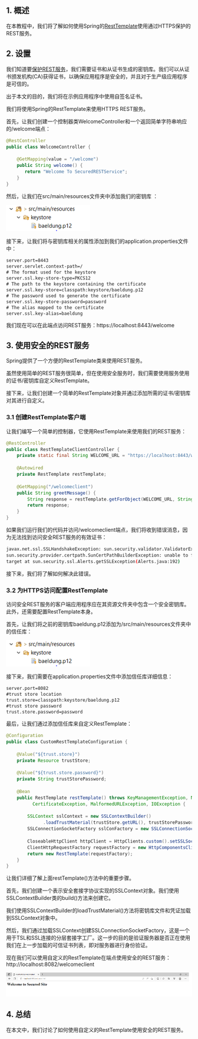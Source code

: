 ## 1. 概述

在本教程中，我们将了解如何使用Spring的[RestTemplate](https://www.baeldung.com/rest-template)使用通过HTTPS保护的REST服务。

## 2. 设置

我们知道要[保护REST服务](https://www.baeldung.com/spring-boot-https-self-signed-certificate)，我们需要证书和从证书生成的密钥库。我们可以从证书颁发机构(CA)获得证书，以确保应用程序是安全的，并且对于生产级应用程序是可信的。

出于本文的目的，我们将在示例应用程序中使用自签名证书。

我们将使用Spring的RestTemplate来使用HTTPS REST服务。

首先，让我们创建一个控制器类WelcomeController和一个返回简单字符串响应的/welcome端点：

```java
@RestController
public class WelcomeController {

    @GetMapping(value = "/welcome")
    public String welcome() {
       return "Welcome To SecuredRESTService";
    }
}
```

然后，让我们在src/main/resources文件夹中添加我们的密钥库 ：

<img src="../assets/img.png">

接下来，让我们将与密钥库相关的属性添加到我们的application.properties文件中：

```properties
server.port=8443
server.servlet.context-path=/
# The format used for the keystore
server.ssl.key-store-type=PKCS12
# The path to the keystore containing the certificate
server.ssl.key-store=classpath:keystore/baeldung.p12
# The password used to generate the certificate
server.ssl.key-store-password=password
# The alias mapped to the certificate
server.ssl.key-alias=baeldung
```

我们现在可以在此端点访问REST服务：https://localhost:8443/welcome

## 3. 使用安全的REST服务

Spring提供了一个方便的RestTemplate类来使用REST服务。

虽然使用简单的REST服务很简单，但在使用安全服务时，我们需要使用服务使用的证书/密钥库自定义RestTemplate。

接下来，让我们创建一个简单的RestTemplate对象并通过添加所需的证书/密钥库对其进行自定义。

### 3.1 创建RestTemplate客户端

让我们编写一个简单的控制器，它使用RestTemplate来使用我们的REST服务：

```java
@RestController
public class RestTemplateClientController {
    private static final String WELCOME_URL = "https://localhost:8443/welcome";

    @Autowired
    private RestTemplate restTemplate;

    @GetMapping("/welcomeclient")
    public String greetMessage() {
        String response = restTemplate.getForObject(WELCOME_URL, String.class);
        return response;
    }
}
```

如果我们运行我们的代码并访问/welcomeclient端点，我们将收到错误消息，因为无法找到访问安全REST服务的有效证书：

```bash
javax.net.ssl.SSLHandshakeException: sun.security.validator.ValidatorException: PKIX path building failed: 
sun.security.provider.certpath.SunCertPathBuilderException: unable to find valid certification path to requested 
target at sun.security.ssl.Alerts.getSSLException(Alerts.java:192)
```

接下来，我们将了解如何解决此错误。

### 3.2 为HTTPS访问配置RestTemplate 

访问安全REST服务的客户端应用程序应在其资源文件夹中包含一个安全密钥库。此外，还需要配置RestTemplate本身。

首先，让我们将之前的密钥库baeldung.p12添加为/src/main/resources文件夹中的信任库：

<img src="../assets/img_1.png">

接下来，我们需要在application.properties文件中添加信任库详细信息：

```properties
server.port=8082
#trust store location
trust.store=classpath:keystore/baeldung.p12
#trust store password
trust.store.password=password
```

最后，让我们通过添加信任库来自定义RestTemplate：

```java
@Configuration
public class CustomRestTemplateConfiguration {

    @Value("${trust.store}")
    private Resource trustStore;

    @Value("${trust.store.password}")
    private String trustStorePassword;

    @Bean
    public RestTemplate restTemplate() throws KeyManagementException, NoSuchAlgorithmException, KeyStoreException,
          CertificateException, MalformedURLException, IOException {

        SSLContext sslContext = new SSLContextBuilder()
              .loadTrustMaterial(trustStore.getURL(), trustStorePassword.toCharArray()).build();
        SSLConnectionSocketFactory sslConFactory = new SSLConnectionSocketFactory(sslContext);

        CloseableHttpClient httpClient = HttpClients.custom().setSSLSocketFactory(sslConFactory).build();
        ClientHttpRequestFactory requestFactory = new HttpComponentsClientHttpRequestFactory(httpClient);
        return new RestTemplate(requestFactory);
    }
}
```

让我们详细了解上面restTemplate()方法中的重要步骤。

首先，我们创建一个表示安全套接字协议实现的SSLContext对象。我们使用SSLContextBuilder类的build()方法来创建它。

我们使用SSLContextBuilder的loadTrustMaterial()方法将密钥库文件和凭证加载到SSLContext对象中。

然后，我们通过加载SSLContext创建SSLConnectionSocketFactory，这是一个用于TSL和SSL连接的分层套接字工厂。这一步的目的是验证服务器是否正在使用我们在上一步加载的可信证书列表，即对服务器进行身份验证。

现在我们可以使用自定义的RestTemplate在端点使用安全的REST服务：http://localhost:8082/welcomeclient

<img src="../assets/img_2.png">

## 4. 总结

在本文中，我们讨论了如何使用自定义的RestTemplate使用安全的REST服务。